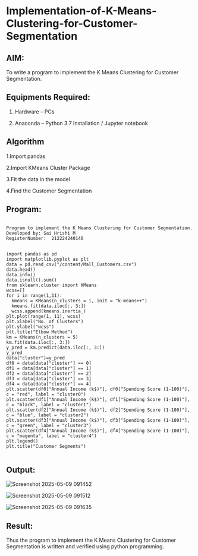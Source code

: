 # Implementation-of-K-Means-Clustering-for-Customer-Segmentation

## AIM:

To write a program to implement the K Means Clustering for Customer Segmentation.

## Equipments Required:

1. Hardware – PCs

2. Anaconda – Python 3.7 Installation / Jupyter notebook

## Algorithm

1.Import pandas

2.Import KMeans Cluster Package

3.Fit the data in the model

4.Find the Customer Segmentation


## Program:
```

Program to implement the K Means Clustering for Customer Segmentation.
Developed by: Sai Hrishi M
RegisterNumber:  212224240140


import pandas as pd
import matplotlib.pyplot as plt
data = pd.read_csv("/content/Mall_Customers.csv")
data.head()
data.info()
data.isnull().sum()
from sklearn.cluster import KMeans
wcss=[]
for i in range(1,11):
  kmeans = KMeans(n_clusters = i, init = "k-means++")
  kmeans.fit(data.iloc[:, 3:])
  wcss.append(kmeans.inertia_)
plt.plot(range(1, 11), wcss)
plt.xlabel("No. of Clusters")
plt.ylabel("wcss")
plt.title("Elbow Method")
km = KMeans(n_clusters = 5)
km.fit(data.iloc[:, 3:])
y_pred = km.predict(data.iloc[:, 3:])
y_pred
data["cluster"]=y_pred
df0 = data[data["cluster"] == 0]
df1 = data[data["cluster"] == 1]
df2 = data[data["cluster"] == 2]
df3 = data[data["cluster"] == 3]
df4 = data[data["cluster"] == 4]
plt.scatter(df0["Annual Income (k$)"], df0["Spending Score (1-100)"], c = "red", label = "cluster0")
plt.scatter(df1["Annual Income (k$)"], df1["Spending Score (1-100)"], c = "black", label = "cluster1")
plt.scatter(df2["Annual Income (k$)"], df2["Spending Score (1-100)"], c = "blue", label = "cluster2")
plt.scatter(df3["Annual Income (k$)"], df3["Spending Score (1-100)"], c = "green", label = "cluster3")
plt.scatter(df4["Annual Income (k$)"], df4["Spending Score (1-100)"], c = "magenta", label = "cluster4")
plt.legend()
plt.title("Customer Segments")


```

## Output:

![Screenshot 2025-05-09 091452](https://github.com/user-attachments/assets/b8754892-9287-4db5-a5b0-2b3726952cd7)

![Screenshot 2025-05-09 091512](https://github.com/user-attachments/assets/9406a4ea-cebb-4d59-a6bf-d5b9ff991788)

![Screenshot 2025-05-09 091635](https://github.com/user-attachments/assets/5d049eef-1c45-4184-a9f0-0152b56fe5f8)

## Result:

Thus the program to implement the K Means Clustering for Customer Segmentation is written and verified using python programming.
